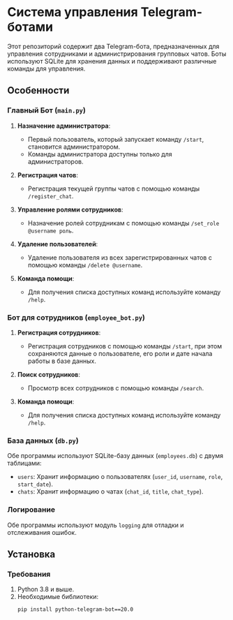 # Система управления Telegram-ботами

Этот репозиторий содержит два Telegram-бота, предназначенных для управления сотрудниками и администрирования групповых чатов. Боты используют SQLite для хранения данных и поддерживают различные команды для управления.

## Особенности

### Главный Бот (`main.py`)
1. **Назначение администратора**:
    - Первый пользователь, который запускает команду `/start`, становится администратором.
    - Команды администратора доступны только для администраторов.

2. **Регистрация чатов**:
    - Регистрация текущей группы чатов с помощью команды `/register_chat`.

3. **Управление ролями сотрудников**:
    - Назначение ролей сотрудникам с помощью команды `/set_role @username роль`.

4. **Удаление пользователей**:
    - Удаление пользователя из всех зарегистрированных чатов с помощью команды `/delete @username`.

5. **Команда помощи**:
    - Для получения списка доступных команд используйте команду `/help`.

### Бот для сотрудников (`employee_bot.py`)
1. **Регистрация сотрудников**:
    - Регистрация сотрудников с помощью команды `/start`, при этом сохраняются данные о пользователе, его роли и дате начала работы в базе данных.

2. **Поиск сотрудников**:
    - Просмотр всех сотрудников с помощью команды `/search`.

3. **Команда помощи**:
    - Для получения списка доступных команд используйте команду `/help`.

### База данных (`db.py`)
Обе программы используют SQLite-базу данных (`employees.db`) с двумя таблицами:
- `users`: Хранит информацию о пользователях (`user_id`, `username`, `role`, `start_date`).
- `chats`: Хранит информацию о чатах (`chat_id`, `title`, `chat_type`).

### Логирование
Обе программы используют модуль `logging` для отладки и отслеживания ошибок.

## Установка

### Требования
1. Python 3.8 и выше.
2. Необходимые библиотеки:
   ```bash
   pip install python-telegram-bot==20.0
